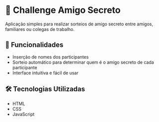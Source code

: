 # 🎁 Challenge Amigo Secreto

Aplicação simples para realizar sorteios de amigo secreto entre amigos, familiares ou colegas de trabalho.

## 🚀 Funcionalidades

- Inserção de nomes dos participantes
- Sorteio automático para determinar quem é o amigo secreto de cada participante
- Interface intuitiva e fácil de usar

## 🛠 Tecnologias Utilizadas

- HTML
- CSS
- JavaScript
